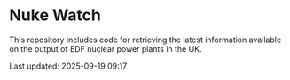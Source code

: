# Nuke Watch

This repository includes code for retrieving the latest information available on the output of EDF nuclear power plants in the UK.

Last updated: 2025-09-19 09:17